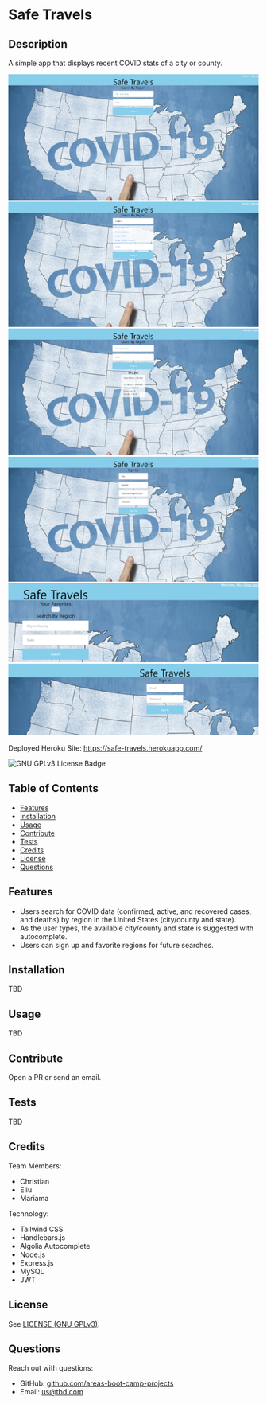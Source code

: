 # Safe Travels
## Description
A simple app that displays recent COVID stats of a city or county.

<!-- if appropriate, add a screenshot ![image-alt](image-url) -->

![Homepage](/Screenshots/Safe%20Travels%201.png)
![DropdownOptions](/Screenshots/Safe%20Travels%202.png)
![Results](/Screenshots/Safe%20Travels%203.png)
![SignupPage](/Screenshots/Safe%20Travels%204.png)
![Loggedin](/Screenshots/Safe%20Travels%20%205.png)
![SignIn](/Screenshots//Safe%20Travels%206.png)


Deployed Heroku Site: https://safe-travels.herokuapp.com/


![GNU GPLv3 License Badge](https://img.shields.io/github/license/areas-boot-camp-projects/safe-travels)


## Table of Contents
- [Features](#features)
- [Installation](#installation)
- [Usage](#usage)
- [Contribute](#contribute)
- [Tests](#tests)
- [Credits](#credits)
- [License](#license)
- [Questions](#questions)


## Features
- Users search for COVID data (confirmed, active, and recovered cases, and deaths) by region in the United States (city/county and state).
- As the user types, the available city/county and state is suggested with autocomplete.
- Users can sign up and favorite regions for future searches.


## Installation
TBD


## Usage
TBD


## Contribute
Open a PR or send an email.


## Tests
TBD


## Credits
Team Members:
- Christian
- Eliu
- Mariama

Technology:
- Tailwind CSS
- Handlebars.js
- Algolia Autocomplete
- Node.js
- Express.js
- MySQL
- JWT


## License
See [LICENSE (GNU GPLv3)](./LICENSE).


## Questions
Reach out with questions:

- GitHub: [github.com/areas-boot-camp-projects](https://github.com/areas-boot-camp-projects)
- Email: [us@tbd.com](mailto:us@tbd.com)
